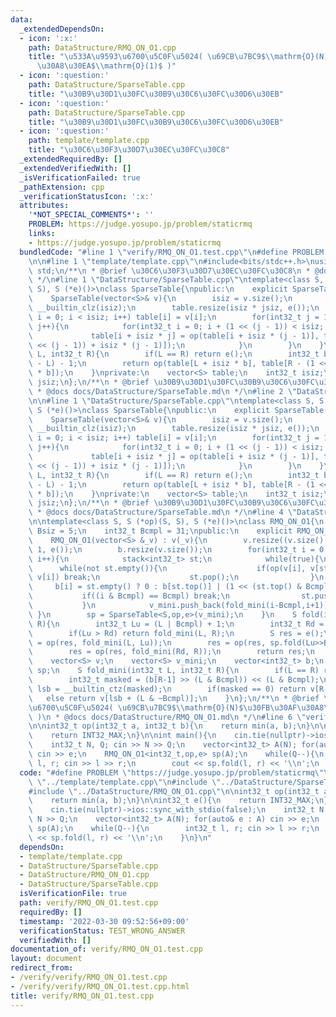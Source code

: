```yaml
---
data:
  _extendedDependsOn:
  - icon: ':x:'
    path: DataStructure/RMQ_ON_O1.cpp
    title: "\u533A\u9593\u6700\u5C0F\u5024( \u69CB\u7BC9$\\mathrm{O}(N)$\u30FB\u30AF\
      \u30A8\u30EA$\\mathrm{O}(1)$ )"
  - icon: ':question:'
    path: DataStructure/SparseTable.cpp
    title: "\u30B9\u30D1\u30FC\u30B9\u30C6\u30FC\u30D6\u30EB"
  - icon: ':question:'
    path: DataStructure/SparseTable.cpp
    title: "\u30B9\u30D1\u30FC\u30B9\u30C6\u30FC\u30D6\u30EB"
  - icon: ':question:'
    path: template/template.cpp
    title: "\u30C6\u30F3\u30D7\u30EC\u30FC\u30C8"
  _extendedRequiredBy: []
  _extendedVerifiedWith: []
  _isVerificationFailed: true
  _pathExtension: cpp
  _verificationStatusIcon: ':x:'
  attributes:
    '*NOT_SPECIAL_COMMENTS*': ''
    PROBLEM: https://judge.yosupo.jp/problem/staticrmq
    links:
    - https://judge.yosupo.jp/problem/staticrmq
  bundledCode: "#line 1 \"verify/RMQ_ON_O1.test.cpp\"\n#define PROBLEM \"https://judge.yosupo.jp/problem/staticrmq\"\
    \n\n#line 1 \"template/template.cpp\"\n#include<bits/stdc++.h>\nusing namespace\
    \ std;\n/**\n * @brief \u30C6\u30F3\u30D7\u30EC\u30FC\u30C8\n * @docs docs/template/template.md\n\
    \ */\n#line 1 \"DataStructure/SparseTable.cpp\"\ntemplate<class S, S (*op)(S,\
    \ S), S (*e)()>\nclass SparseTable{\npublic:\n    explicit SparseTable() = default;\n\
    \    SparseTable(vector<S>& v){\n        isiz = v.size();\n        jsiz = 32 -\
    \ __builtin_clz(isiz);\n        table.resize(isiz * jsiz, e());\n        for(int32_t\
    \ i = 0; i < isiz; i++) table[i] = v[i];\n        for(int32_t j = 1; j < jsiz;\
    \ j++){\n            for(int32_t i = 0; i + (1 << (j - 1)) < isiz; i++){\n   \
    \             table[i + isiz * j] = op(table[i + isiz * (j - 1)], table[i + (1\
    \ << (j - 1)) + isiz * (j - 1)]);\n            }\n        }\n    }\n    S fold(int32_t\
    \ L, int32_t R){\n        if(L == R) return e();\n        int32_t b = 32 - __builtin_clz(R\
    \ - L) - 1;\n        return op(table[L + isiz * b], table[R - (1 << b) + isiz\
    \ * b]);\n    }\nprivate:\n    vector<S> table;\n    int32_t isiz;\n    int32_t\
    \ jsiz;\n};\n/**\n * @brief \u30B9\u30D1\u30FC\u30B9\u30C6\u30FC\u30D6\u30EB\n\
    \ * @docs docs/DataStructure/SparseTable.md\n */\n#line 2 \"DataStructure/RMQ_ON_O1.cpp\"\
    \n\n#line 1 \"DataStructure/SparseTable.cpp\"\ntemplate<class S, S (*op)(S, S),\
    \ S (*e)()>\nclass SparseTable{\npublic:\n    explicit SparseTable() = default;\n\
    \    SparseTable(vector<S>& v){\n        isiz = v.size();\n        jsiz = 32 -\
    \ __builtin_clz(isiz);\n        table.resize(isiz * jsiz, e());\n        for(int32_t\
    \ i = 0; i < isiz; i++) table[i] = v[i];\n        for(int32_t j = 1; j < jsiz;\
    \ j++){\n            for(int32_t i = 0; i + (1 << (j - 1)) < isiz; i++){\n   \
    \             table[i + isiz * j] = op(table[i + isiz * (j - 1)], table[i + (1\
    \ << (j - 1)) + isiz * (j - 1)]);\n            }\n        }\n    }\n    S fold(int32_t\
    \ L, int32_t R){\n        if(L == R) return e();\n        int32_t b = 32 - __builtin_clz(R\
    \ - L) - 1;\n        return op(table[L + isiz * b], table[R - (1 << b) + isiz\
    \ * b]);\n    }\nprivate:\n    vector<S> table;\n    int32_t isiz;\n    int32_t\
    \ jsiz;\n};\n/**\n * @brief \u30B9\u30D1\u30FC\u30B9\u30C6\u30FC\u30D6\u30EB\n\
    \ * @docs docs/DataStructure/SparseTable.md\n */\n#line 4 \"DataStructure/RMQ_ON_O1.cpp\"\
    \n\ntemplate<class S, S (*op)(S, S), S (*e)()>\nclass RMQ_ON_O1{\n    int32_t\
    \ Bsiz = 5;\n    int32_t Bcmpl = 31;\npublic:\n    explicit RMQ_ON_O1() = default;\n\
    \    RMQ_ON_O1(vector<S> &_v) : v(_v){\n        v.resize((v.size() | Bcmpl) +\
    \ 1, e());\n        b.resize(v.size());\n        for(int32_t i = 0; i < (int32_t)v.size();\
    \ i++){\n            stack<int32_t> st;\n            while(true){\n          \
    \      while(not st.empty()){\n                    if(op(v[i], v[st.top()]) !=\
    \ v[i]) break;\n                    st.pop();\n                }\n           \
    \     b[i] = st.empty() ? 0 : b[st.top()] | (1 << (st.top() & Bcmpl));\n     \
    \           if((i & Bcmpl) == Bcmpl) break;\n                st.push(i++);\n \
    \           }\n            v_mini.push_back(fold_mini(i-Bcmpl,i+1));\n       \
    \ }\n        sp = SparseTable<S,op,e>(v_mini);\n    }\n    S fold(int32_t L, int32_t\
    \ R){\n        int32_t Lu = (L | Bcmpl) + 1;\n        int32_t Rd = (R & ~Bcmpl);\n\
    \        if(Lu > Rd) return fold_mini(L, R);\n        S res = e();\n        res\
    \ = op(res, fold_mini(L, Lu));\n        res = op(res, sp.fold(Lu>>Bsiz, Rd>>Bsiz));\n\
    \        res = op(res, fold_mini(Rd, R));\n        return res;\n    }\nprivate:\n\
    \    vector<S> v;\n    vector<S> v_mini;\n    vector<int32_t> b;\n    SparseTable<S,op,e>\
    \ sp;\n    S fold_mini(int32_t L, int32_t R){\n        if(L == R) return e();\n\
    \        int32_t masked = (b[R-1] >> (L & Bcmpl)) << (L & Bcmpl);\n        int32_t\
    \ lsb = __builtin_ctz(masked);\n        if(masked == 0) return v[R-1];\n     \
    \   else return v[lsb + (L & ~Bcmpl)];\n    }\n};\n/**\n * @brief \u533A\u9593\
    \u6700\u5C0F\u5024( \u69CB\u7BC9$\\mathrm{O}(N)$\u30FB\u30AF\u30A8\u30EA$\\mathrm{O}(1)$\
    \ )\n * @docs docs/DataStructure/RMQ_ON_O1.md\n */\n#line 6 \"verify/RMQ_ON_O1.test.cpp\"\
    \n\nint32_t op(int32_t a, int32_t b){\n    return min(a, b);\n}\n\nint32_t e(){\n\
    \    return INT32_MAX;\n}\n\nint main(){\n    cin.tie(nullptr)->ios::sync_with_stdio(false);\n\
    \    int32_t N, Q; cin >> N >> Q;\n    vector<int32_t> A(N); for(auto& e : A)\
    \ cin >> e;\n    RMQ_ON_O1<int32_t,op,e> sp(A);\n    while(Q--){\n        int32_t\
    \ l, r; cin >> l >> r;\n        cout << sp.fold(l, r) << '\\n';\n    }\n}\n"
  code: "#define PROBLEM \"https://judge.yosupo.jp/problem/staticrmq\"\n\n#include\
    \ \"../template/template.cpp\"\n#include \"../DataStructure/SparseTable.cpp\"\n\
    #include \"../DataStructure/RMQ_ON_O1.cpp\"\n\nint32_t op(int32_t a, int32_t b){\n\
    \    return min(a, b);\n}\n\nint32_t e(){\n    return INT32_MAX;\n}\n\nint main(){\n\
    \    cin.tie(nullptr)->ios::sync_with_stdio(false);\n    int32_t N, Q; cin >>\
    \ N >> Q;\n    vector<int32_t> A(N); for(auto& e : A) cin >> e;\n    RMQ_ON_O1<int32_t,op,e>\
    \ sp(A);\n    while(Q--){\n        int32_t l, r; cin >> l >> r;\n        cout\
    \ << sp.fold(l, r) << '\\n';\n    }\n}\n"
  dependsOn:
  - template/template.cpp
  - DataStructure/SparseTable.cpp
  - DataStructure/RMQ_ON_O1.cpp
  - DataStructure/SparseTable.cpp
  isVerificationFile: true
  path: verify/RMQ_ON_O1.test.cpp
  requiredBy: []
  timestamp: '2022-03-30 09:52:56+09:00'
  verificationStatus: TEST_WRONG_ANSWER
  verifiedWith: []
documentation_of: verify/RMQ_ON_O1.test.cpp
layout: document
redirect_from:
- /verify/verify/RMQ_ON_O1.test.cpp
- /verify/verify/RMQ_ON_O1.test.cpp.html
title: verify/RMQ_ON_O1.test.cpp
---
```


